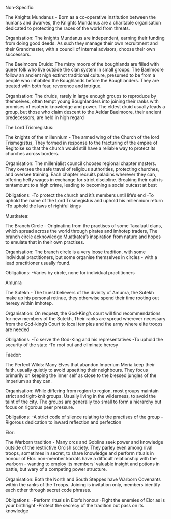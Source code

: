 Non-Specific:

The Knights Mundanus - Born as a co-operative institution between the humans and dwarves, the Knights Mundanus are a charitable organisation dedicated to protecting the races of the world from threats.

Organisation:  The knights Mundanus are independent, earning their funding from doing good deeds. As such they manage their own recruitment and their Grandmaster, with a council of internal advisors, choose their own successors. 

The Baelmoore Druids: The misty moors of the boughlands are filled with queer folk who live outside the clan system in small groups. The Baelmoore follow an ancient nigh extinct traditional culture, presumed to be from a people who inhabited the Boughlands before the Boughlanders. They are treated with both fear, reverence and intrigue.

Organisation: The druids, rarely in large enough groups to reproduce by themselves, often tempt young Boughlanders into joining their ranks with promises of esoteric knowledge and power. The eldest druid usually leads a group, but those who claim descent to the Aeldar Baelmoore, their ancient predecessors, are held in high regard

The Lord Trismegistus:

The knights of the millennium - The armed wing of the Church of the lord Trismegistus, They formed in response to the fracturing of the empire of Regitoise so that the church would still have a reliable way to protect its churches across borders. 

Organisation: The millenialist council chooses regional chapter masters. They oversee the safe travel of religious authorities, protecting churches, and oversee training. Each chapter recruits paladins wherever they can, offering hefty wages in exchange for strict discipline. Breaking their oath is tantamount to a high crime, leading to becoming a social outcast at best

Obligations: 
-To protect the church and it’s members until life’s end
-To uphold the name of the Lord Trismegistus and uphold his millennium return 
-To uphold the laws of rightful kings

Muatkatea:

The Branch Circle - Originating from the practises of some Taxaluatl clans, which spread across the world through pirates and imhotep traders, The branch circle acknowledge Muatkatea’s inspiration from nature and hopes to emulate that in their own practises. 

Organisation: The branch circle is a very loose tradition, with some individual practitioners, but some organise themselves in circles - with a lead practitioner usually found.

Obligations:
-Varies by circle, none for individual practitioners

Amunra

The Sutekh - The truest believers of the divinity of Amunra, the Sutekh make up his personal retinue, they otherwise spend their time rooting out heresy within Imhotep. 

Organisation: On request, the God-King’s court will find recommendations for new members of the Sutekh, Their ranks are spread wherever necessary from the God-king’s Court to local temples and the army where elite troops are needed

Obligations: 
-To serve the God-King and his representatives 
-To uphold the security of the state 
-To root out and eliminate heresy


 
 Faedor:

The Perfect Wilds: Many Elves that abandon Imperium Meria keep their faith, usually quietly to avoid upsetting their neighbours. They focus primarily on keeping the inner self as close to the blessed jungles of the Imperium as they can. 

Organisation: While differing from region to region, most groups maintain strict and tight-knit groups. Usually living in the wilderness, to avoid the taint of the city. The groups are generally too small to form a hierarchy but focus on rigorous peer pressure. 

Obligations:
-A strict code of silence relating to the practises of the group
-Rigorous dedication to inward reflection and perfection 

Elor:

The Warborn tradition - Many orcs and Goblins seek power and knowledge outside of the restrictive Orcish society. They parley even among rival troops, sometimes in secret, to share knowledge and perform rituals in honour of Elor. non-member korrats have a difficult relationship with the warborn - wanting to employ its members' valuable insight and potions in battle, but wary of a competing power structure. 

Organisation: Both the North and South Steppes have Warborn Covenants within the ranks of the Troops. Joining is invitation only, members identify each other through secret code phrases. 

Obligations:
-Perform rituals in Elor’s honour
-Fight the enemies of Elor as is your birthright
-Protect the secrecy of the tradition but pass on its knowledge

